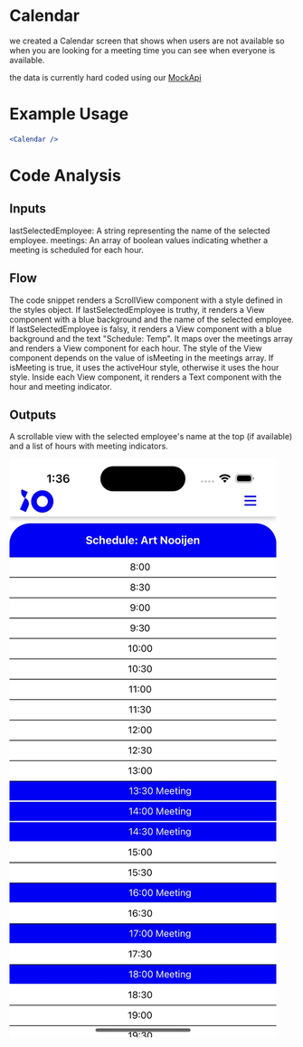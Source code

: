 
# Calendar

we created a Calendar screen that shows when users are not available so when you are looking for a meeting time you can see when everyone is available.

the data is currently hard coded using our [MockApi](https://github.com/Colleak/Backend-Colleak/blob/main/Documentation/Mock%20API%20Doc.md)

# Example Usage

```jsx
<Calendar />
```

# Code Analysis

## Inputs

lastSelectedEmployee: A string representing the name of the selected employee.
meetings: An array of boolean values indicating whether a meeting is scheduled for each hour.

## Flow

The code snippet renders a ScrollView component with a style defined in the styles object.
If lastSelectedEmployee is truthy, it renders a View component with a blue background and the name of the selected employee.
If lastSelectedEmployee is falsy, it renders a View component with a blue background and the text "Schedule: Temp".
It maps over the meetings array and renders a View component for each hour.
The style of the View component depends on the value of isMeeting in the meetings array. If isMeeting is true, it uses the activeHour style, otherwise it uses the hour style.
Inside each View component, it renders a Text component with the hour and meeting indicator.

## Outputs
A scrollable view with the selected employee's name at the top (if available) and a list of hours with meeting indicators.

![Alt text](image.png)